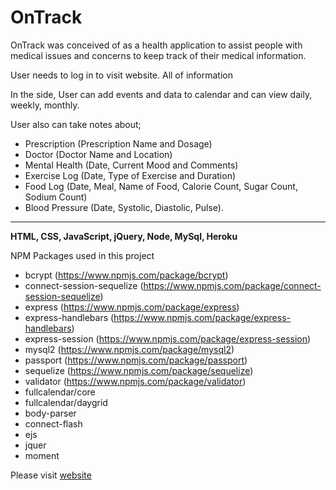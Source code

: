 # OnTrack

OnTrack was conceived of as a health application to assist people with medical issues and concerns to keep track of their medical information. 

User needs to log in to visit website. All of information

In the side, User can add events and data to calendar and can view daily, weekly, monthly.

User also can take notes about;
- Prescription (Prescription Name and Dosage)
- Doctor (Doctor Name and Location)
- Mental Health (Date, Current Mood and Comments)
- Exercise Log (Date, Type of Exercise and Duration)
- Food Log (Date, Meal, Name of Food, Calorie Count, Sugar Count, Sodium Count)
- Blood Pressure (Date, Systolic, Diastolic, Pulse).

---
**HTML, CSS, JavaScript, jQuery, Node, MySql, Heroku**
 
NPM Packages used in this project
- bcrypt (https://www.npmjs.com/package/bcrypt)
- connect-session-sequelize (https://www.npmjs.com/package/connect-session-sequelize)
- express (https://www.npmjs.com/package/express)
- express-handlebars (https://www.npmjs.com/package/express-handlebars)
- express-session (https://www.npmjs.com/package/express-session)
- mysql2 (https://www.npmjs.com/package/mysql2)
- passport (https://www.npmjs.com/package/passport)
- sequelize (https://www.npmjs.com/package/sequelize)
- validator (https://www.npmjs.com/package/validator)
- fullcalendar/core
- fullcalendar/daygrid
- body-parser
- connect-flash
- ejs
- jquer
- moment
  

Please visit [website](https://ancient-cove-33543.herokuapp.com/)
